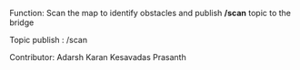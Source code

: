 Function:  Scan the map to identify obstacles and publish **/scan**  topic to the bridge

Topic publish : /scan

Contributor: Adarsh Karan Kesavadas Prasanth
